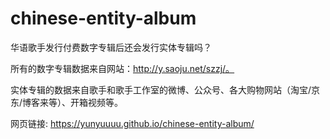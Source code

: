 # chinese-entity-album
华语歌手发行付费数字专辑后还会发行实体专辑吗？

所有的数字专辑数据来自网站：http://y.saoju.net/szzj/。

实体专辑的数据来自歌手和歌手工作室的微博、公众号、各大购物网站（淘宝/京东/博客来等）、开箱视频等。


网页链接: https://yunyuuuu.github.io/chinese-entity-album/
